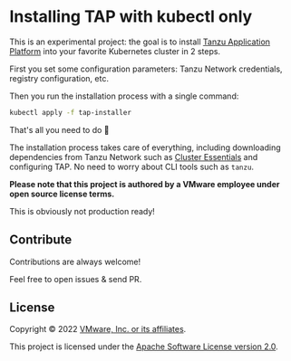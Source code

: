 # Installing TAP with kubectl only

This is an experimental project: the goal is to install
[Tanzu Application Platform](https://tanzu.vmware.com/application-platform)
into your favorite Kubernetes cluster in 2 steps.

First you set some configuration parameters: Tanzu Network credentials,
registry configuration, etc.

Then you run the installation process with a single command:

```bash
kubectl apply -f tap-installer
```

That's all you need to do 🤯

The installation process takes care of everything, including downloading dependencies
from Tanzu Network such as
[Cluster Essentials](https://network.tanzu.vmware.com/products/tanzu-cluster-essentials/)
and configuring TAP. No need to worry about CLI tools such as `tanzu`.

**Please note that this project is authored by a VMware employee under open source license terms.**

This is obviously not production ready!

## Contribute

Contributions are always welcome!

Feel free to open issues & send PR.

## License

Copyright &copy; 2022 [VMware, Inc. or its affiliates](https://vmware.com).

This project is licensed under the [Apache Software License version 2.0](https://www.apache.org/licenses/LICENSE-2.0).
